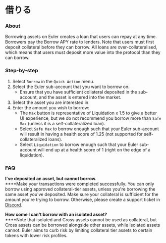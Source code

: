 # 借りる

### About

Borrowing assets on Euler creates a loan that users can repay at any time. Borrowers pay the Borrow APY rate to lenders. Note that users must first deposit collateral before they can borrow. All loans are over-collateralised, which means that users must deposit more value into the protocol than they can borrow.

### Step-by-step

1. Select `Borrow` in the `Quick Action` menu.
2. Select the Euler sub-account that you want to borrow on.
   * Ensure that you have sufficient collateral deposited in the sub-account, and the asset is entered into the market.
3. Select the asset you are interested in.
4. Enter the amount you wish to borrow:
   * The `Max` button is representative of Liquidation x 1.5 to give a better UI experience, but we do not recommend you borrow more than `Safe Max` (unless it is a self-collateralized loan).
   * Select `Safe Max` to borrow enough such that your Euler sub-account will result in having a health score of 1.25 (not supported for self-collateralized loans).
   * Select `Liquidation` to borrow enough such that your Euler sub-account will end up at a health score of 1 (right on the edge of a liquidation).

### FAQ

**I've deposited an asset, but cannot borrow.**\
\*\*\*\*Make your transactions were completed successfully. You can only borrow using approved collateral-tier assets, unless you're borrowing the same asset you've deposited. Make sure your collateral is sufficient for the amount you're trying to borrow. Otherwise, please create a support ticket in [Discord](https://discord.gg/CdG97VSYGk).

**How come I can't borrow with an isolated asset?**\
\*\*\*\*Note that isolated and Cross assets cannot be used as collateral, but Cross assets can be borrowed alongside other assets, while Isolated assets cannot. Euler aims to curb risk by limiting collateral tier assets to certain tokens with lower risk profiles.
